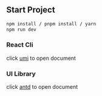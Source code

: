 ## Start Project

```bash
npm install / pnpm install / yarn
npm run dev
```

### React Cli

click [umi](https://umijs.org/docs/introduce/introduce) to open document

### UI Library

click [antd](https://ant-design.antgroup.com/docs/react/introduce?from=msidevs.net) to open document
